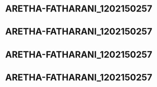 # ARETHA-FATHARANI_1202150257
# ARETHA-FATHARANI_1202150257
# ARETHA-FATHARANI_1202150257
# ARETHA-FATHARANI_1202150257
